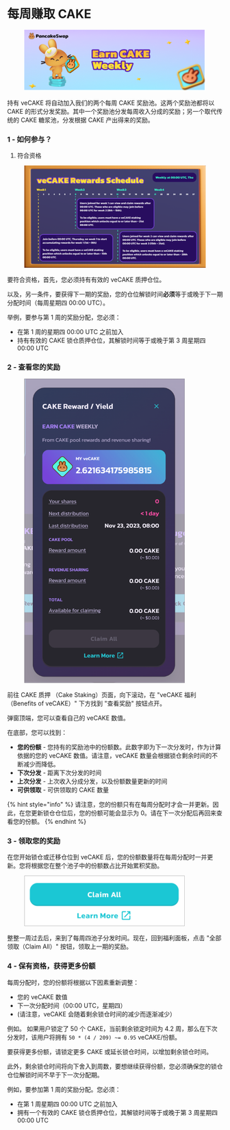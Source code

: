 # 每周赚取 CAKE

<figure><img src="../../../.gitbook/assets/image (1) (1) (1).png" alt=""><figcaption></figcaption></figure>

持有 veCAKE 将自动加入我们的两个每周 CAKE 奖励池。这两个奖励池都将以 CAKE 的形式分发奖励。其中一个奖励池分发每周收入分成的奖励；另一个取代传统的 CAKE 糖浆池，分发根据 CAKE 产出得来的奖励。

### 1 - 如何参与？

1. 符合资格

<figure><img src="../../../.gitbook/assets/image (1) (1) (1) (1).png" alt=""><figcaption></figcaption></figure>

要符合资格，首先，您必须持有有效的 veCAKE 质押仓位。&#x20;

以及，另一条件，要获得下一期的奖励，您的仓位解锁时间**必须**等于或晚于下一期分配时间（每周星期四 00:00 UTC）。

&#x20;举例，要参与第 1 周的奖励分配，您必须：

* 在第 1 周的星期四 00:00 UTC 之前加入&#x20;
* 持有有效的 CAKE 锁仓质押仓位，其解锁时间等于或晚于第 3 周星期四 00:00 UTC

### 2 - 查看您的奖励

<figure><img src="../../../.gitbook/assets/image (2) (1) (1).png" alt="" width="375"><figcaption></figcaption></figure>

前往 CAKE 质押 （Cake Staking）页面，向下滚动，在 "veCAKE 福利（Benefits of veCAKE）" 下方找到 "查看奖励" 按钮点开。&#x20;

弹窗顶端，您可以查看自己的 veCAKE 数值。

在底部，您可以找到：

* **您的份额** - 您持有的奖励池中的份额数。此数字即为下一次分发时，作为计算依据的您的 veCAKE 数值。请注意，veCAKE 数量会根据锁仓剩余时间的不断减少而降低。
* **下次分发** - 距离下次分发的时间&#x20;
* **上次分发** - 上次收入分成分发，以及份额数量更新的时间&#x20;
* **可供领取** - 可供领取的 CAKE 数量

{% hint style="info" %}
请注意，您的份额只有在每周分配时才会一并更新。因此，在您更新锁仓仓位后，您的份额可能会显示为 0。请在下一次分配后再回来查看您的份额。
{% endhint %}

### 3 - 领取您的奖励

在您开始锁仓或迁移仓位到 veCAKE 后，您的份额数量将在每周分配时一并更新。您将根据您在整个池子中的份额数占比开始累积奖励。

<figure><img src="../../../.gitbook/assets/image (3) (1).png" alt="" width="375"><figcaption></figcaption></figure>

整整一周过去后，来到了每周四池子分发时间。现在，回到福利面板，点击 "全部领取（Claim All）" 按钮，领取上一期的奖励。

### 4 - 保有资格，获得更多份额&#x20;

每周分配时，您的份额将根据以下因素重新调整：&#x20;

* 您的 veCAKE 数值&#x20;
* 下一次分配时间（00:00 UTC，星期四）
* &#x20;(请注意，veCAKE 会随着剩余锁仓时间的减少而逐渐减少）

例如。 如果用户锁定了 50 个 CAKE，当前剩余锁定时间为 4.2 周，那么在下次分发时，该用户将拥有 `50 * (4 / 209) ~= 0.95` veCAKE/份额。&#x20;

要获得更多份额，请锁定更多 CAKE 或延长锁仓时间，以增加剩余锁仓时间。&#x20;

此外，剩余锁仓时间将向下舍入到周数，要想继续获得份额，您必须确保您的锁仓仓位解锁时间不早于下一次分配期。

例如，要参加第 1 周的奖励分配。您必须：

* 在第 1 周星期四 00:00 UTC 之前加入&#x20;
* 拥有一个有效的 CAKE 锁仓质押仓位，其解锁时间等于或晚于第 3 周星期四 00:00 UTC
